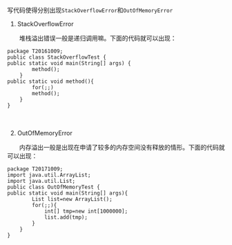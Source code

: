 写代码使得分别出现`StackOverflowError`和`OutOfMemoryError`

 1. StackOverflowError

　　堆栈溢出错误一般是递归调用嘛。下面的代码就可以出现：
```
package T20161009;
public class StackOverflowTest {
public static void main(String[] args) {
		method();
	}
public static void method(){
		for(;;)
		method();
	}
}
```
　　


 2. OutOfMemoryError

　　内存溢出一般是出现在申请了较多的内存空间没有释放的情形。下面的代码就可以出现：
```
package T20171009;
import java.util.ArrayList;
import java.util.List;
public class OutOfMemoryTest {
public static void main(String[] args){
		List list=new ArrayList();
		for(;;){
			int[] tmp=new int[1000000];
			list.add(tmp);
		}
	}
}
```
